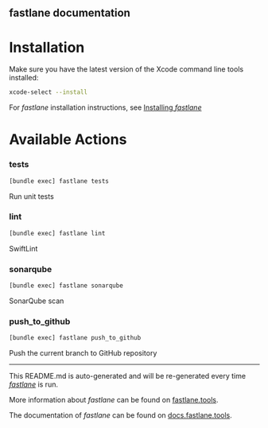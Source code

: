 fastlane documentation
----

# Installation

Make sure you have the latest version of the Xcode command line tools installed:

```sh
xcode-select --install
```

For _fastlane_ installation instructions, see [Installing _fastlane_](https://docs.fastlane.tools/#installing-fastlane)

# Available Actions

### tests

```sh
[bundle exec] fastlane tests
```

Run unit tests

### lint

```sh
[bundle exec] fastlane lint
```

SwiftLint

### sonarqube

```sh
[bundle exec] fastlane sonarqube
```

SonarQube scan

### push_to_github

```sh
[bundle exec] fastlane push_to_github
```

Push the current branch to GitHub repository

----

This README.md is auto-generated and will be re-generated every time [_fastlane_](https://fastlane.tools) is run.

More information about _fastlane_ can be found on [fastlane.tools](https://fastlane.tools).

The documentation of _fastlane_ can be found on [docs.fastlane.tools](https://docs.fastlane.tools).
